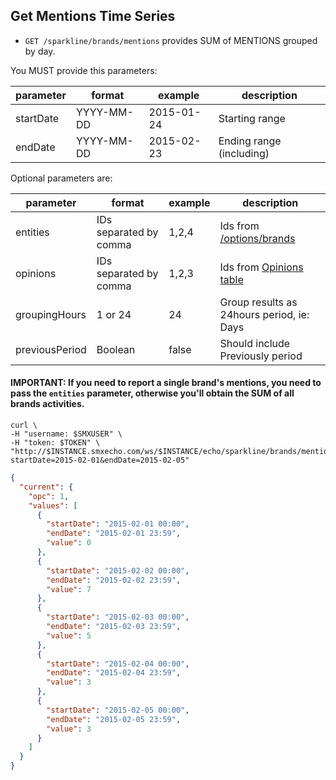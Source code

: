 ## Get Mentions Time Series

* `GET /sparkline/brands/mentions` provides SUM of MENTIONS grouped by day.

You MUST provide this parameters:

parameter | format | example | description
--- | --- | --- | ---
startDate | YYYY-MM-DD | 2015-01-24 | Starting range
endDate | YYYY-MM-DD | 2015-02-23 | Ending range (including)

Optional parameters are:

parameter | format | example | description
--- | --- | --- | ---
entities | IDs separated by comma | 1,2,4 | Ids from [/options/brands](./brands-metadata.md)
opinions | IDs separated by comma | 1,2,3 | Ids from [Opinions table](./opinions.md)
groupingHours | 1 or 24 | 24 | Group results as 24hours period, ie: Days
previousPeriod | Boolean | false | Should include Previously period


#### IMPORTANT: If you need to report a single brand's mentions, you need to pass the `entities` parameter, otherwise you'll obtain the SUM of all brands activities.

```shell
curl \
-H "username: $SMXUSER" \
-H "token: $TOKEN" \
"http://$INSTANCE.smxecho.com/ws/$INSTANCE/echo/sparkline/brands/mentions?startDate=2015-02-01&endDate=2015-02-05"
```

```json
{
  "current": {
    "opc": 1,
    "values": [
      {
        "startDate": "2015-02-01 00:00",
        "endDate": "2015-02-01 23:59",
        "value": 0
      },
      {
        "startDate": "2015-02-02 00:00",
        "endDate": "2015-02-02 23:59",
        "value": 7
      },
      {
        "startDate": "2015-02-03 00:00",
        "endDate": "2015-02-03 23:59",
        "value": 5
      },
      {
        "startDate": "2015-02-04 00:00",
        "endDate": "2015-02-04 23:59",
        "value": 3
      },
      {
        "startDate": "2015-02-05 00:00",
        "endDate": "2015-02-05 23:59",
        "value": 3
      }
    ]
  }
}
```
